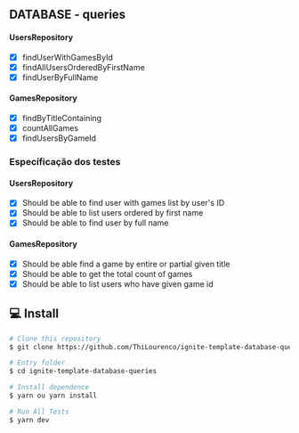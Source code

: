 ## DATABASE - queries

#### UsersRepository
- [x] findUserWithGamesById
- [x] findAllUsersOrderedByFirstName
- [x] findUserByFullName

#### GamesRepository
- [x] findByTitleContaining
- [x] countAllGames
- [x] findUsersByGameId

### Específicação dos testes

#### UsersRepository
- [x] Should be able to find user with games list by user's ID
- [x] Should be able to list users ordered by first name
- [x] Should be able to find user by full name

#### GamesRepository
- [x] Should be able find a game by entire or partial given title
- [x] Should be able to get the total count of games
- [x] Should be able to list users who have given game id

## :computer: Install ##

```bash
# Clone this repository
$ git clone https://github.com/ThiLourenco/ignite-template-database-queries

# Entry folder 
$ cd ignite-template-database-queries

# Install dependence
$ yarn ou yarn install

# Run All Tests
$ yarn dev

```